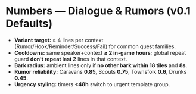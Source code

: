 # Numbers — Dialogue & Rumors (v0.1 Defaults)

- **Variant target:** ≥ 4 lines per context (Rumor/Hook/Reminder/Success/Fail) for common quest families.
- **Cooldowns:** same speaker+context **≥ 2 in-game hours**; global repeat guard **don’t repeat last 2** lines in that context.
- **Bark radius:** ambient lines only if **no other bark within 18 tiles** and **8s**.
- **Rumor reliability:** Caravans **0.85**, Scouts **0.75**, Townsfolk **0.6**, Drunks **0.45**.
- **Urgency styling:** timers **<48h** switch to urgent template group.


